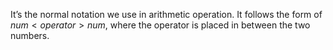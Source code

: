 It’s the normal notation we use in arithmetic operation. It follows the form of $num <operator> num$, where the operator is placed in between the two numbers.